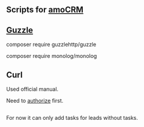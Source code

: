 ## Scripts for [amoCRM](https://www.amocrm.ru/developers/)

## [Guzzle](http://docs.guzzlephp.org/en/stable/index.html)

composer require guzzlehttp/guzzle

composer require monolog/monolog


## Curl

Used official manual.

Need to [authorize](https://www.amocrm.ru/developers/content/api/auth) first.

##

For now it can only add tasks for leads without tasks.

